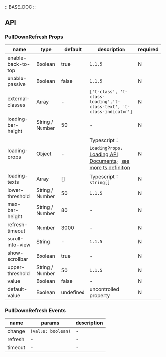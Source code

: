 :: BASE_DOC ::

## API
### PullDownRefresh Props

name | type | default | description | required
-- | -- | -- | -- | --
enable-back-to-top | Boolean | true | `1.1.5` | N
enable-passive | Boolean | false | `1.1.5` | N
external-classes | Array | - | `['t-class', 't-class-loading','t-class-text', 't-class-indicator']` | N
loading-bar-height | String / Number | 50 | \- | N
loading-props | Object | - | Typescript：`LoadingProps`，[Loading API Documents](./loading?tab=api)。[see more ts definition](https://github.com/Tencent/tdesign-miniprogram/tree/develop/src/pull-down-refresh/type.ts) | N
loading-texts | Array | [] | Typescript：`string[]` | N
lower-threshold | String / Number | 50 | `1.1.5` | N
max-bar-height | String / Number | 80 | \- | N
refresh-timeout | Number | 3000 | \- | N
scroll-into-view | String | - | `1.1.5` | N
show-scrollbar | Boolean | true | \- | N
upper-threshold | String / Number | 50 | `1.1.5` | N
value | Boolean | false | \- | N
default-value | Boolean | undefined | uncontrolled property | N

### PullDownRefresh Events

name | params | description
-- | -- | --
change | `(value: boolean)` | \-
refresh | \- | \-
timeout | \- | \-
